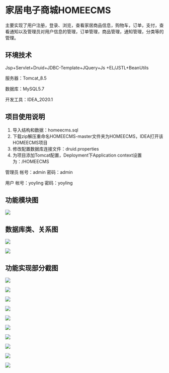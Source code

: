 # 家居电子商城HOMEECMS
主要实现了用户注册，登录、浏览，查看家居商品信息，购物车，订单，支付，查看通知以及管理员对用户信息的管理，订单管理，商品管理，通知管理，分类等的管理。

## 环境技术
Jsp+Servlet+Druid+JDBC-Template+JQuery+Js +EL/JSTL+BeanUtils

服务器：Tomcat_8.5

数据库：MySQL5.7

开发工具：IDEA_2020.1

## 项目使用说明

1. 导入结构和数据：homeecms.sql
2. 下载zip解压重命名HOMEECMS-master文件夹为HOMEECMS，IDEA打开该HOMEECMS项目
3. 修改配置数据库连接文件：druid.properties
4. 为项目添加Tomcat配置，Deployment下Application context设置为：/HOMEECMS

管理员 帐号：admin 密码：admin

用户 帐号：yoyling 密码：yoyling

## 功能模块图

![](https://i.loli.net/2020/09/20/biSQjl9w4B8zm23.png)

## 数据库类、关系图

![](https://i.loli.net/2020/09/20/7OLMADJqmRnZtY6.png)

![](https://i.loli.net/2020/09/20/VhMD9tZf2KclJiB.png)

## 功能实现部分截图

![](https://i.loli.net/2020/09/20/rtgJDTubxjM65pL.png)

![](https://i.loli.net/2020/09/20/ntWRhZSibc4EI2e.png)

![](https://i.loli.net/2020/09/20/2P3nUgjYyGipRaH.png)

![](https://i.loli.net/2020/09/20/DTeMPnrKZx3jauR.png)

![](https://i.loli.net/2020/09/20/gyvC2RsKG5krmuf.png)

![](https://i.loli.net/2020/09/20/6ZzbH7rP4WUDo8e.png)

![](https://i.loli.net/2020/09/20/4MCJQU8RDutljNZ.png)

![](https://i.loli.net/2020/09/20/1u6ep8EMhimc4y9.png)

![](https://i.loli.net/2020/09/20/XOogwUYAbthGZQe.png)

![](https://i.loli.net/2020/09/20/bBf48OFexqztcDm.png)

